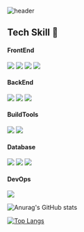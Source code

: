 <!-- 헤더 -->
![header](https://capsule-render.vercel.app/api?type=slice&color=auto&height=200&section=header&text=Hello&fontAlign=70&rotate=12&fontAlignY=15&animation=fadeIn&desc=Welcome%20To%20smileWeek%27s%20GitHub%20page.&descAlign=65.&descAlignY=40)
<!-- 컨텐츠 -->
<div align=left>
  <h2>Tech Skill 🌠</h2>
  <!--프론트-->
  <h4>FrontEnd</h4>
  <img src="https://img.shields.io/badge/Vue.js-4FC08D?style=flat&logo=Vue.js&logoColor=white"/>
  <img src="https://img.shields.io/badge/HTML5-E34F26?style=flat&logo=HTML5&logoColor=white"/>
  <img src="https://img.shields.io/badge/CSS-1572B6?style=flat&logo=CSS3&logoColor=white"/>
  <img src="https://img.shields.io/badge/JavaScript-F7DF1E?style=flat&logo=Javascript&logoColor=white"/>
  <!--백엔드-->
  <h4>BackEnd</h4>
  <img src="https://img.shields.io/badge/Node.js-339933?style=flat&logo=Node.js&logoColor=white"/>
  <img src="https://img.shields.io/badge/Java-007396?style=flat&logo=Java&logoColor=white"/>
  <img src="https://img.shields.io/badge/Spring Boot-6DB33F?style=flat&logo=Spring Boot&logoColor=white"/>
  <!--빌드-->
  <h4>BuildTools</h4>
  <img src="https://img.shields.io/badge/Gradle-02303A?style=flat&logo=Gradle&logoColor=white"/>
  <img src="https://img.shields.io/badge/Apache Maven-C71A36?style=flat&logo=Apache Maven&logoColor=white"/>
  <!--데이터베이스-->
  <h4>Database</h4>
  <img src="https://img.shields.io/badge/Oracle-F80000?style=flat&logo=Oracle&logoColor=white"/>
  <img src="https://img.shields.io/badge/MySQL-4479A1?style=flat&logo=MySQL&logoColor=white"/>
  <img src="https://img.shields.io/badge/PostgreSQL-4169E1?style=flat&logo=PostgreSQL&logoColor=white"/>
  <!--DevOps-->
  <h4>DevOps</h4>
  <img src="https://img.shields.io/badge/Amazon EC2-FF9900?style=flat&logo=Amazon EC2&logoColor=white"/>
  <br/>
</div>

![Anurag's GitHub stats](https://github-readme-stats.vercel.app/api?username=smileWeek&show_icons=true&theme=radical)

<div>
</div>

[![Top Langs](https://github-readme-stats.vercel.app/api/top-langs/?username=smileWeek&layout=compact)](https://github.com/smileWeek/github-readme-stats)
